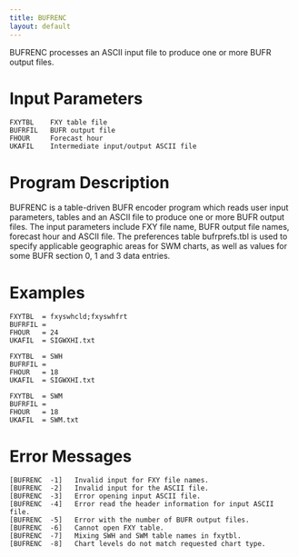 ```yaml
---
title: BUFRENC
layout: default
---
```


BUFRENC processes an ASCII input file to produce one or more
BUFR output files.

# Input Parameters
 
	FXYTBL    FXY table file
	BUFRFIL   BUFR output file
	FHOUR     Forecast hour
	UKAFIL    Intermediate input/output ASCII file
 
 

# Program Description
 
BUFRENC is a table-driven BUFR encoder program which reads
user input parameters, tables and an ASCII file to produce one
or more BUFR output files. The input parameters include FXY
file name, BUFR output file names, forecast hour and ASCII file.
The preferences table bufrprefs.tbl is used to specify applicable
geographic areas for SWM charts, as well as values for some
BUFR section 0, 1 and 3 data entries.


# Examples



    FXYTBL  = fxyswhcld;fxyswhfrt
    BUFRFIL =
    FHOUR   = 24
    UKAFIL  = SIGWXHI.txt

    FXYTBL  = SWH
    BUFRFIL =
    FHOUR   = 18
    UKAFIL  = SIGWXHI.txt
    
    FXYTBL  = SWM
    BUFRFIL =
    FHOUR   = 18
    UKAFIL  = SWM.txt


# Error Messages
 
	[BUFRENC  -1]   Invalid input for FXY file names.
	[BUFRENC  -2]   Invalid input for the ASCII file.
	[BUFRENC  -3]   Error opening input ASCII file.
	[BUFRENC  -4]   Error read the header information for input ASCII file.
	[BUFRENC  -5]   Error with the number of BUFR output files.
	[BUFRENC  -6]   Cannot open FXY table.
	[BUFRENC  -7]   Mixing SWH and SWM table names in fxytbl.
	[BUFRENC  -8]   Chart levels do not match requested chart type.
